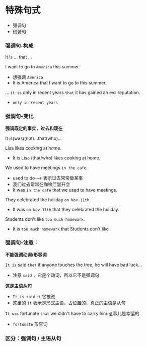 # 特殊句式
* 强调句
* 倒装句

### 强调句-构成

It is ... that ...

I want to go to `America` this summer.
* 想强调 `America`
* It is America that I want to go to this summer.

... `it is` only in recent years `that` it has gained an evil reputation.
* `only in recent years`

### 强调句-变化
**强调既定的事实，过去和现在**

It is(was)(not)...that(who)...

Lisa likes cooking at home.
* It is Lisa (that/who) likes cooking at home.

We used to have meetings `in the cafe`.
* used to do --> 表示过去常常做某事
* 我们过去常常在咖啡厅里开会
* It was `in the cafe` that we used to have meetings.

They celebrated the holiday `on Nov.11th`.
* It was `on Nov.11th` that they celebrated the holiday.

Students don't like `too much homework`.
* It is `too much homework` that Students don't like

### 强调句-注意：

**不能强调动词/形容词**

`It is` said `that` if anyone touches the tree, he will have bad luck...
* 注意 `said` ，它是个动词，所以它不是强调句

**这是主语从句**
* `It is said` -> 它被说
* 这里的 `it` 表示是形式主语，占位置的，真正的主语是从句

`It was` fortunate `that` we didn't have to carry him.这事儿是幸运的
* `fortunate` 形容词

### 区分：强调句 / 主语从句